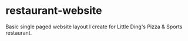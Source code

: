 # restaurant-website
Basic single paged website layout I create for Little Ding's Pizza & Sports restaurant.
